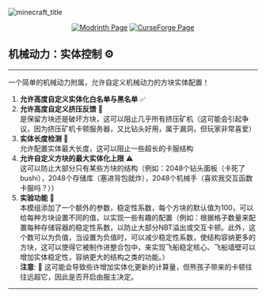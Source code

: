 
![minecraft_title](https://github.com/user-attachments/assets/15b13cc0-ca25-46e1-b8db-f9cd584b8a07)


<p align="center">
<a href="https://modrinth.com/mod/create-entity-control"><img src="https://cdn.jsdelivr.net/npm/@intergrav/devins-badges@3.2.0/assets/cozy/available/modrinth_vector.svg" alt="Modrinth Page"></a>
<a href="https://www.curseforge.com/minecraft/mc-mods/create-entitycontroller"><img src="https://cdn.jsdelivr.net/npm/@intergrav/devins-badges@3.2.0/assets/cozy/available/curseforge_vector.svg" alt="CurseForge Page"></a>
</p>



## 机械动力：实体控制 ⚙️

---


一个简单的机械动力附属，允许自定义机械动力的方块实体配置！

1. **允许高度自定义实体化白名单与黑名单** ✅
2. **允许高度自定义挤压反馈** 🔄  
   是保留方块还是破坏方块，这可以阻止几乎所有挤压矿机（这可能会引起争议，因为挤压矿机卡顿服务器，又比钻头好用，属于漏洞，但玩家非常喜爱）
3. **实体长度检测** 📏  
   允许配置实体最大长度，这可以阻止一些超长的卡服结构
4. **允许自定义方块的最大实体化上限** ⚠️  
   这可以防止大部分只有某些方块的结构（例如：2048个钻头面板（卡死了bushi），2048个存储库（塞进背包就炸），2048个机械手（喜欢我交互函数卡服吗？））
5. **实验功能** 🔬  
   本模组添加了一个额外的参数，稳定性系数，每个方块的默认值为100，可以给每种方块设置不同的值，以实现一些有趣的配置（例如：根据格子数量来配置每种存储容器的稳定性系数，以防止大部分NBT溢出或交互卡顿。此外，这个数可以为负值，当设置为负值时，可以减少稳定性系数，使结构容纳更多的方块，这可以使得它被制作进整合包中，来实现飞船稳定核心、飞船墙壁可以增加实体稳定性，容纳更大的结构之类的功能。）  
   **注意**: 🛑 这可能会导致些许增加实体化更新的计算量，但熊孩子带来的卡顿往往远超它，因此是否开启由服主决定。

---


